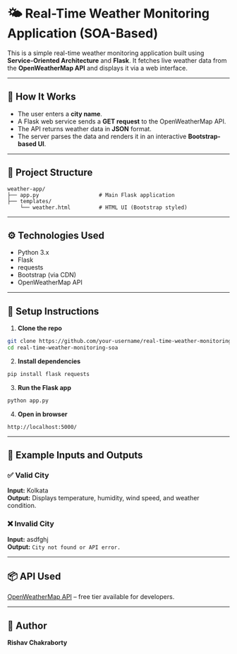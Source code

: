 
# 🌤️ Real-Time Weather Monitoring Application (SOA-Based)

This is a simple real-time weather monitoring application built using **Service-Oriented Architecture** and **Flask**. It fetches live weather data from the **OpenWeatherMap API** and displays it via a web interface.

---

## 🚀 How It Works

- The user enters a **city name**.
- A Flask web service sends a **GET request** to the OpenWeatherMap API.
- The API returns weather data in **JSON** format.
- The server parses the data and renders it in an interactive **Bootstrap-based UI**.

---

## 📁 Project Structure

```
weather-app/
├── app.py                   # Main Flask application
├── templates/
    └── weather.html         # HTML UI (Bootstrap styled)
```

---

## ⚙️ Technologies Used

- Python 3.x
- Flask
- requests
- Bootstrap (via CDN)
- OpenWeatherMap API

---

## 🔧 Setup Instructions

1. **Clone the repo**
```bash
git clone https://github.com/your-username/real-time-weather-monitoring-soa.git
cd real-time-weather-monitoring-soa
```

2. **Install dependencies**
```bash
pip install flask requests
```

3. **Run the Flask app**
```bash
python app.py
```

4. **Open in browser**
```
http://localhost:5000/
```

---

## 🧪 Example Inputs and Outputs

### ✅ Valid City
**Input:** Kolkata  
**Output:** Displays temperature, humidity, wind speed, and weather condition.

### ❌ Invalid City
**Input:** asdfghj  
**Output:** `City not found or API error.`

---

## 📦 API Used
[OpenWeatherMap API](https://openweathermap.org/api) – free tier available for developers.

---

## 📌 Author

**Rishav Chakraborty**  

